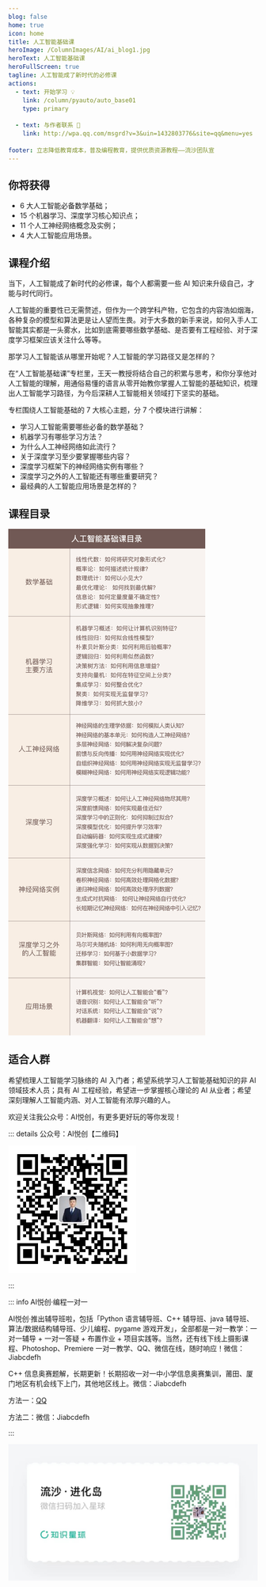 ```yaml
---
blog: false
home: true
icon: home
title: 人工智能基础课
heroImage: /ColumnImages/AI/ai_blog1.jpg
heroText: 人工智能基础课
heroFullScreen: true
tagline: 人工智能成了新时代的必修课
actions:
  - text: 开始学习 💡
    link: /column/pyauto/auto_base01
    type: primary	

  - text: 与作者联系 👋
    link: http://wpa.qq.com/msgrd?v=3&uin=1432803776&site=qq&menu=yes

footer: 立志降低教育成本，普及编程教育，提供优质资源教程——流沙团队宣
---
```


## 你将获得

-   6 大人工智能必备数学基础；
-   15 个机器学习、深度学习核心知识点；
-   11 个人工神经网络概念及实例；
-   4 大人工智能应用场景。

## 课程介绍

当下，人工智能成了新时代的必修课，每个人都需要一些 AI 知识来升级自己，才能与时代同行。

人工智能的重要性已无需赘述，但作为一个跨学科产物，它包含的内容浩如烟海，各种复杂的模型和算法更是让人望而生畏。对于大多数的新手来说，如何入手人工智能其实都是一头雾水，比如到底需要哪些数学基础、是否要有工程经验、对于深度学习框架应该关注什么等等。

那学习人工智能该从哪里开始呢？人工智能的学习路径又是怎样的？

在“人工智能基础课”专栏里，王天一教授将结合自己的积累与思考，和你分享他对人工智能的理解，用通俗易懂的语言从零开始教你掌握人工智能的基础知识，梳理出人工智能学习路径，为今后深耕人工智能相关领域打下坚实的基础。

专栏围绕人工智能基础的 7 大核心主题，分 7 个模块进行讲解：

-   学习人工智能需要哪些必备的数学基础？
-   机器学习有哪些学习方法？
-   为什么人工神经网络如此流行？
-   关于深度学习至少要掌握哪些内容？
-   深度学习框架下的神经网络实例有哪些？
-   深度学习之外的人工智能还有哪些重要研究？
-   最经典的人工智能应用场景是怎样的？

## 课程目录

![img](./README.assets/bf1767d4b515dbfdbdfe3a130c93bd66.jpg)

## 适合人群

希望梳理人工智能学习脉络的 AI 入门者；希望系统学习人工智能基础知识的非 AI 领域技术人员；具有 AI 工程经验，希望进一步掌握核心理论的 AI 从业者；希望深刻理解人工智能内涵、对人工智能有浓厚兴趣的人。

欢迎关注我公众号：AI悦创，有更多更好玩的等你发现！

::: details 公众号：AI悦创【二维码】

![](/gzh.jpg)

:::

::: info AI悦创·编程一对一

AI悦创·推出辅导班啦，包括「Python 语言辅导班、C++ 辅导班、java 辅导班、算法/数据结构辅导班、少儿编程、pygame 游戏开发」，全部都是一对一教学：一对一辅导 + 一对一答疑 + 布置作业 + 项目实践等。当然，还有线下线上摄影课程、Photoshop、Premiere 一对一教学、QQ、微信在线，随时响应！微信：Jiabcdefh

C++ 信息奥赛题解，长期更新！长期招收一对一中小学信息奥赛集训，莆田、厦门地区有机会线下上门，其他地区线上。微信：Jiabcdefh

方法一：[QQ](http://wpa.qq.com/msgrd?v=3&uin=1432803776&site=qq&menu=yes)

方法二：微信：Jiabcdefh

:::

![](/zsxq.jpg)